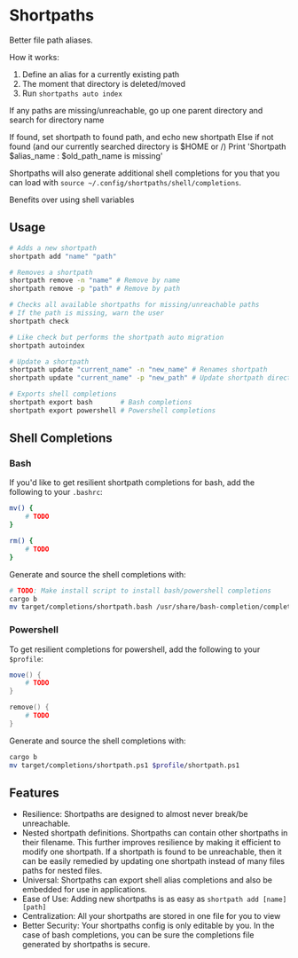 # Shortpaths

Better file path aliases.

<!--Resilient alias file paths that don't break.-->

How it works:

1. Define an alias for a currently existing path
2. The moment that directory is deleted/moved
3. Run `shortpaths auto index`

If any paths are missing/unreachable, go up one parent directory and search for directory name

If found, set shortpath to found path, and echo new shortpath
Else if not found (and our currently searched directory is $HOME or /)
    Print 'Shortpath $alias_name : $old_path_name is missing'

Shortpaths will also generate additional shell completions for you that you can
load with `source ~/.config/shortpaths/shell/completions`.


<!--Security:-->
<!--- The shortpaths file can only be edited by the current user.-->
<!--- Certain shortpaths can be refrained from being edited/removed or checked with the `const: true` property-->

<!--Commands-->
<!--- add, remove, update, check-->

<!--These commands will correspond to various operations such as:-->
<!--mv -> update-->
<!--rm -> remove-->

Benefits over using shell variables

## Usage

```bash
# Adds a new shortpath
shortpath add "name" "path"

# Removes a shortpath
shortpath remove -n "name" # Remove by name
shortpath remove -p "path" # Remove by path

# Checks all available shortpaths for missing/unreachable paths
# If the path is missing, warn the user
shortpath check

# Like check but performs the shortpath auto migration
shortpath autoindex

# Update a shortpath
shortpath update "current_name" -n "new_name" # Renames shortpath
shortpath update "current_name" -p "new_path" # Update shortpath directory

# Exports shell completions
shortpath export bash       # Bash completions
shortpath export powershell # Powershell completions
```

## Shell Completions

### Bash

If you'd like to get resilient shortpath completions for bash, add the following to your `.bashrc`:

```bash
mv() {
    # TODO
}

rm() {
    # TODO
}
```

Generate and source the shell completions with:

```bash
# TODO: Make install script to install bash/powershell completions
cargo b
mv target/completions/shortpath.bash /usr/share/bash-completion/completions
```

### Powershell

To get resilient completions for powershell, add the following to your `$profile`:

```ps1
move() {
    # TODO
}

remove() {
    # TODO
}
```

Generate and source the shell completions with:

```bash
cargo b
mv target/completions/shortpath.ps1 $profile/shortpath.ps1
```

## Features

- Resilience: Shortpaths are designed to almost never break/be unreachable.
- Nested shortpath definitions. Shortpaths can contain other shortpaths in their filename.
    This further improves resilience by making it efficient to modify one shortpath.
    If a shortpath is found to be unreachable, then it can be easily remedied by updating one shortpath instead of many files paths for nested files.
- Universal: Shortpaths can export shell alias completions and also be embedded for use in applications.
- Ease of Use: Adding new shortpaths is as easy as `shortpath add [name] [path]`
- Centralization: All your shortpaths are stored in one file for you to view
- Better Security: Your shortpaths config is only editable by you. In the case of
    bash completions, you can be sure the completions file generated by shortpaths is secure.
